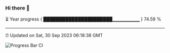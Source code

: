 ### Hi there 👋

⏳ Year progress { ██████████████████████▁▁▁▁▁▁▁▁ } 74.59 %

---

⏰ Updated on Sat, 30 Sep 2023 06:18:38 GMT

![Progress Bar CI](https://github.com/liununu/liununu/workflows/Progress%20Bar%20CI/badge.svg)
